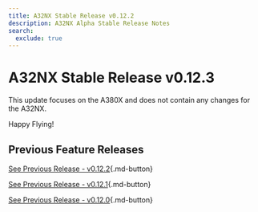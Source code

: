 ```yaml
---
title: A32NX Stable Release v0.12.2
description: A32NX Alpha Stable Release Notes
search:
  exclude: true
---
```


[//]: # (<link rel="stylesheet" href="../../stylesheets/toc-tables.css">)

# A32NX Stable Release v0.12.3

This update focuses on the A380X and does not contain any changes for the A32NX.

Happy Flying!

## Previous Feature Releases

[See Previous Release - v0.12.2](v0122.md){.md-button}

[See Previous Release - v0.12.1](v0121.md){.md-button}

[See Previous Release - v0.12.0](v0120.md){.md-button}
